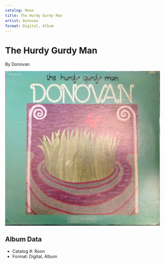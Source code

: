 ```yaml
---
catalog: Roon
title: The Hurdy Gurdy Man
artist: Donovan
format: Digital, Album
---
```


# The Hurdy Gurdy Man

By Donovan

![](../../assets/albumcovers/Donovan-The_Hurdy_Gurdy_Man.png)

## Album Data

- Catalog #: Roon
- Format: Digital, Album

